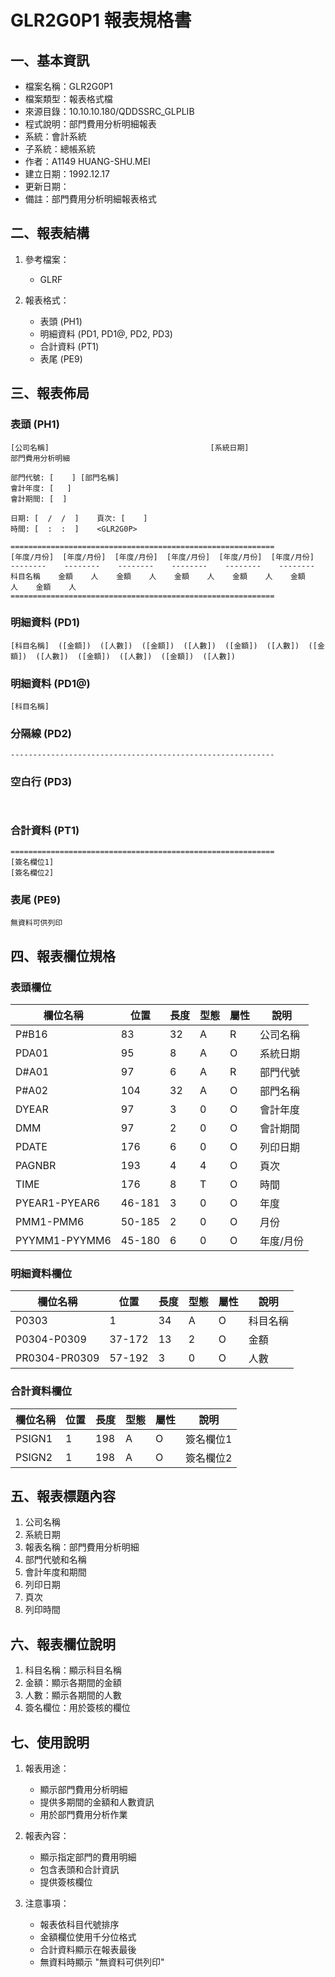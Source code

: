 # GLR2G0P1 報表規格書

## 一、基本資訊
- 檔案名稱：GLR2G0P1
- 檔案類型：報表格式檔
- 來源目錄：10.10.10.180/QDDSSRC_GLPLIB
- 程式說明：部門費用分析明細報表
- 系統：會計系統
- 子系統：總帳系統
- 作者：A1149 HUANG-SHU.MEI
- 建立日期：1992.12.17
- 更新日期：
- 備註：部門費用分析明細報表格式

## 二、報表結構
1. 參考檔案：
   - GLRF

2. 報表格式：
   - 表頭 (PH1)
   - 明細資料 (PD1, PD1@, PD2, PD3)
   - 合計資料 (PT1)
   - 表尾 (PE9)

## 三、報表佈局

### 表頭 (PH1)
```
[公司名稱]                                    [系統日期]
部門費用分析明細

部門代號: [    ] [部門名稱]
會計年度: [   ]
會計期間: [  ]

日期: [  /  /  ]    頁次: [    ]
時間: [  :  :  ]    <GLR2G0P>

===========================================================
[年度/月份]  [年度/月份]  [年度/月份]  [年度/月份]  [年度/月份]  [年度/月份]
--------    --------    --------    --------    --------    --------
科目名稱    金額    人    金額    人    金額    人    金額    人    金額    人    金額    人
===========================================================
```

### 明細資料 (PD1)
```
[科目名稱]  ([金額])  ([人數])  ([金額])  ([人數])  ([金額])  ([人數])  ([金額])  ([人數])  ([金額])  ([人數])  ([金額])  ([人數])
```

### 明細資料 (PD1@)
```
[科目名稱]
```

### 分隔線 (PD2)
```
-----------------------------------------------------------
```

### 空白行 (PD3)
```
                                                             
```

### 合計資料 (PT1)
```
===========================================================
[簽名欄位1]
[簽名欄位2]
```

### 表尾 (PE9)
```
無資料可供列印
```

## 四、報表欄位規格

### 表頭欄位
| 欄位名稱 | 位置 | 長度 | 型態 | 屬性 | 說明 |
|---------|------|------|------|------|------|
| P#B16 | 83 | 32 | A | R | 公司名稱 |
| PDA01 | 95 | 8 | A | O | 系統日期 |
| D#A01 | 97 | 6 | A | R | 部門代號 |
| P#A02 | 104 | 32 | A | O | 部門名稱 |
| DYEAR | 97 | 3 | 0 | O | 會計年度 |
| DMM | 97 | 2 | 0 | O | 會計期間 |
| PDATE | 176 | 6 | 0 | O | 列印日期 |
| PAGNBR | 193 | 4 | 4 | O | 頁次 |
| TIME | 176 | 8 | T | O | 時間 |
| PYEAR1-PYEAR6 | 46-181 | 3 | 0 | O | 年度 |
| PMM1-PMM6 | 50-185 | 2 | 0 | O | 月份 |
| PYYMM1-PYYMM6 | 45-180 | 6 | 0 | O | 年度/月份 |

### 明細資料欄位
| 欄位名稱 | 位置 | 長度 | 型態 | 屬性 | 說明 |
|---------|------|------|------|------|------|
| P0303 | 1 | 34 | A | O | 科目名稱 |
| P0304-P0309 | 37-172 | 13 | 2 | O | 金額 |
| PR0304-PR0309 | 57-192 | 3 | 0 | O | 人數 |

### 合計資料欄位
| 欄位名稱 | 位置 | 長度 | 型態 | 屬性 | 說明 |
|---------|------|------|------|------|------|
| PSIGN1 | 1 | 198 | A | O | 簽名欄位1 |
| PSIGN2 | 1 | 198 | A | O | 簽名欄位2 |

## 五、報表標題內容
1. 公司名稱
2. 系統日期
3. 報表名稱：部門費用分析明細
4. 部門代號和名稱
5. 會計年度和期間
6. 列印日期
7. 頁次
8. 列印時間

## 六、報表欄位說明
1. 科目名稱：顯示科目名稱
2. 金額：顯示各期間的金額
3. 人數：顯示各期間的人數
4. 簽名欄位：用於簽核的欄位

## 七、使用說明
1. 報表用途：
   - 顯示部門費用分析明細
   - 提供多期間的金額和人數資訊
   - 用於部門費用分析作業

2. 報表內容：
   - 顯示指定部門的費用明細
   - 包含表頭和合計資訊
   - 提供簽核欄位

3. 注意事項：
   - 報表依科目代號排序
   - 金額欄位使用千分位格式
   - 合計資料顯示在報表最後
   - 無資料時顯示 "無資料可供列印" 